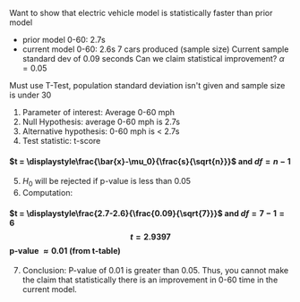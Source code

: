 Want to show that electric vehicle model is statistically faster than prior model
- prior model 0-60: 2.7s
- current model 0-60: 2.6s
7 cars produced (sample size)
Current sample standard dev of 0.09 seconds
Can we claim statistical improvement?
$\alpha=0.05$

Must use T-Test, population standard deviation isn't given and sample size is under 30

1. Parameter of interest: Average 0-60 mph
2. Null Hypothesis: average 0-60 mph is 2.7s
3. Alternative hypothesis: 0-60 mph is < 2.7s
4. Test statistic: t-score
#### $t = \displaystyle\frac{\bar{x}-\mu_0}{\frac{s}{\sqrt{n}}}$ and $df = n - 1$
5. $H_0$ will be rejected if p-value is less than 0.05
6. Computation:
#### $t = \displaystyle\frac{2.7-2.6}{\frac{0.09}{\sqrt{7}}}$ and $df = 7 - 1=6$ $$t=2.9397$$ p-value $\approx 0.01$ (from t-table)
7. Conclusion: P-value of 0.01 is greater than 0.05. Thus, you cannot make the claim that statistically there is an improvement in 0-60 time in the current model.


